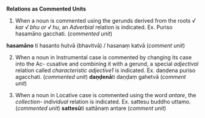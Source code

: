 **Relations as Commented Units** 
1. When a noun is commented using the gerunds derived from the roots *√ kar √ bhu or √ 
hu*, an *Adverbial* relation is indicated. 
 Ex. Puriso hasamāno gacchati. (*commented unit*) 
 
 **hasamāno** ti hasanto hutvā (bhavitvā) / hasanaṃ katvā (*comment unit*) 

2. When a noun in Instrumental case is commented by changing its case into the Ac-
cusative and combining it with a gerund, a special *adjectival* relation called *characteristic 
adjective1* is indicated. 
 Ex. daṇḍena puriso agacchati. (*commented unit*) 
 **daṇḍenā**ti daṇḍaṃ gahetvā (*comment unit*) 

3. When a noun in Locative case is commented using the word *antare*, the *collection-
individual* relation is indicated. 
 Ex. sattesu buddho uttamo. (*commented unit*) **sattesū**ti sattānaṃ antare (*comment unit*) 



